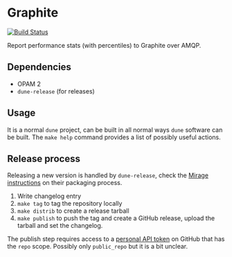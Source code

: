 Graphite
========

[![Build Status](https://travis-ci.org/issuu/graphite-async.svg?branch=master)](https://travis-ci.org/issuu/graphite-async)

Report performance stats (with percentiles) to Graphite over AMQP.

Dependencies
------------

  * OPAM 2
  * `dune-release` (for releases)

Usage
-----

It is a normal `dune` project, can be built in all normal ways `dune`
software can be built. The `make help` command provides a list of possibly
useful actions.

Release process
---------------

Releasing a new version is handled by `dune-release`, check the
[Mirage instructions][mirage] on their packaging process.

1. Write changelog entry
1. `make tag` to tag the repository locally
1. `make distrib` to create a release tarball
1. `make publish` to push the tag and create a GitHub release, upload the tarball
   and set the changelog.

The publish step requires access to a [personal API token][ghapi] on GitHub
that has the `repo` scope.  Possibly only `public_repo` but it is a bit
unclear.

[mirage]: https://mirage.io/wiki/packaging
[ghapi]: https://github.com/settings/tokens
